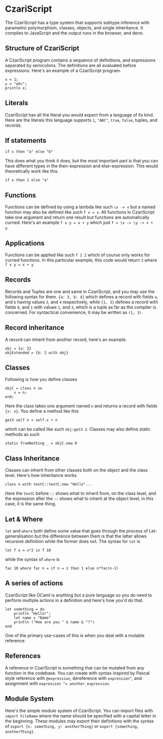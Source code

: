 # CzariScript
The CzariScript has a type system that supports subtype inference with parametric polymorphism, classes, objects, and single inheritance. It compiles to JavaScript and the output runs in the browser, and deno.

## Structure of CzariScript
A CzariScript program contains a sequence of definitions, and expressions separated by semicolons. The definitions are all evaluated before expressions. Here's an example of a CzariScript program.
```
x = 1;
y = "abc";
println x;
```

## Literals
CzariScript has all the literal you would expect from a language of its kind. Here are the literals this language supports `1`, `"ABC"`, `true`, `false`, tuples, and records.

## If statements
```
if x then "a" else "b"
```
This does what you think it does, but the most important part is that you can have different types in the then-expression and else-expression. This would theoretically work like this.
```
if x then 1 else "a"
```

## Functions
Functions can be defined by using a lambda like such `\x -> x` but a named function may also be defined like such `f x = x`. All functions in CzariScript take one argument and return one result but functions are automatically curried. Here's an example `f x y = x + y` which just `f = \x -> \y -> x + y`.

## Applications
Functions can be applied like such `f 1 2` which of course only works for curried functions. In this particular example, this code would return `3` where `f x y = x + y`

## Records
Records and Tuples are one and same in CzariScript, and you may use the following syntax for them. `{a: 3, b: 4}` which defines a record with fields `a`, and `b` having values `3`, and `4` respectively, while `{1, 3}` defines a record with fields `0`, and `1` with values `1`, and `3`, which is a tuple as far as the compiler is concerned. For syntactical convenience, it may be written as `(1, 3)`.

## Record inheritance
A record can inherit from another record, here's an example.
```
obj = {a: 3}
objExtended = {b: 2 with obj}
```

## Classes
Following is how you define classes
```
objC = class n so
    x = n;
end;
```

Here the class takes one argument named `n` and returns a record with fields `{x: n}`. You define a method like this
```
getX self n = self.x + n
```
which can be called like such `obj:getX 2`. Classes may also define static methods as such
```
static fromNothing _ = objC.new 0
```

## Class Inheritance
Classes can inherit from other classes both on the object and the class level. Here's how inheritance works
```
class n with textC::textC.new "Hello"...
```
Here the `textC` before `::` shows what to inherit from, on the class level, and the expression after the `::` shows what to inherit at the object level, in this case, it is the same thing.

## Let & Where
`let` and `where` both define some value that goes through the process of Let-generalisation but the difference between them is that the latter allows recursive definition while the former does not. The syntax for `let` is 
```
let f x = x*2 in f 10
```
while the syntax of `where` is 
```
fac 10 where fac n = if n = 1 then 1 else n*fac(n-1)
```

## A series of actions
CzariScript like OCaml is anything but a pure language so you do need to perform multiple actions in a definition and here's how you'd do that.
```
let something = do
    println "Hello!";
    let name = "Name"
    println ("How are you " & name & "?")
end
```

One of the primary use-cases of this is when you deal with a mutable reference.

## References
A reference in CzariScript is something that can be mutated from any function in the codebase. You can create with syntax inspired by Pascal style reference with `@expression`, dereference with `expression^`, and assignment with `expression ^= another_expression`.

## Module System
Here's the simple module system of CzariScript. You can import files with `import FileName` where the name should be specified with a capital letter in the beginning. These modules may export their definitions with the syntax of `export {x: something, y: anotherThing}` or `export {something, anotherThing}`.

